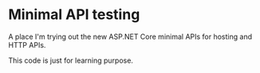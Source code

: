 # Minimal API testing

A place I'm trying out the new ASP.NET Core minimal APIs for hosting and HTTP APIs.

This code is just for learning purpose.
